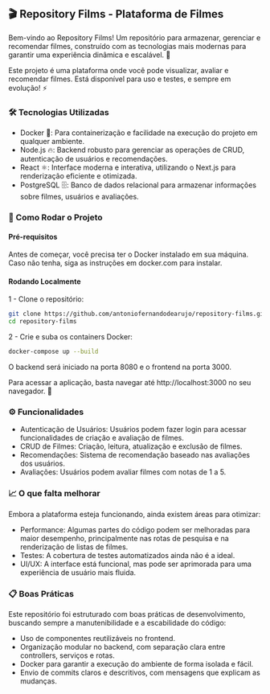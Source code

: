 ## 🎬 Repository Films - Plataforma de Filmes
Bem-vindo ao Repository Films! Um repositório para armazenar, gerenciar e recomendar filmes, construído com as tecnologias mais modernas para garantir uma experiência dinâmica e escalável. 🚀

Este projeto é uma plataforma onde você pode visualizar, avaliar e recomendar filmes. Está disponível para uso e testes, e sempre em evolução! ⚡

### 🛠 Tecnologias Utilizadas
- Docker 🐳: Para containerização e facilidade na execução do projeto em qualquer ambiente.
- Node.js 🔥: Backend robusto para gerenciar as operações de CRUD, autenticação de usuários e recomendações.
- React ⚛️: Interface moderna e interativa, utilizando o Next.js para renderização eficiente e otimizada.
- PostgreSQL 🗄️: Banco de dados relacional para armazenar informações sobre filmes, usuários e avaliações.
  
### 🚀 Como Rodar o Projeto
#### Pré-requisitos
Antes de começar, você precisa ter o Docker instalado em sua máquina. Caso não tenha, siga as instruções em docker.com para instalar.

#### Rodando Localmente
1 - Clone o repositório:
```bash
git clone https://github.com/antoniofernandodearujo/repository-films.git
cd repository-films
```

2 - Crie e suba os containers Docker:
```bash
docker-compose up --build
```

O backend será iniciado na porta 8080 e o frontend na porta 3000.

Para acessar a aplicação, basta navegar até http://localhost:3000 no seu navegador. 🎉

### ⚙️ Funcionalidades
- Autenticação de Usuários: Usuários podem fazer login para acessar funcionalidades de criação e avaliação de filmes.
- CRUD de Filmes: Criação, leitura, atualização e exclusão de filmes.
- Recomendações: Sistema de recomendação baseado nas avaliações dos usuários.
- Avaliações: Usuários podem avaliar filmes com notas de 1 a 5.
  
### 📈 O que falta melhorar
Embora a plataforma esteja funcionando, ainda existem áreas para otimizar:

- Performance: Algumas partes do código podem ser melhoradas para maior desempenho, principalmente nas rotas de pesquisa e na renderização de listas de filmes.
- Testes: A cobertura de testes automatizados ainda não é a ideal.
- UI/UX: A interface está funcional, mas pode ser aprimorada para uma experiência de usuário mais fluida.
  
### 📋 Boas Práticas
Este repositório foi estruturado com boas práticas de desenvolvimento, buscando sempre a manutenibilidade e a escabilidade do código:

- Uso de componentes reutilizáveis no frontend.
- Organização modular no backend, com separação clara entre controllers, serviços e rotas.
- Docker para garantir a execução do ambiente de forma isolada e fácil.
- Envio de commits claros e descritivos, com mensagens que explicam as mudanças.
